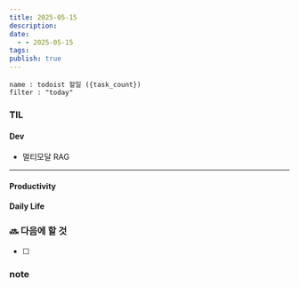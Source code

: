 ```yaml
---
title: 2025-05-15
description: 
date:
  - - 2025-05-15
tags: 
publish: true
---
```


```todoist
name : todoist 할일 ({task_count})
filter : "today"
```

### TIL
#### Dev
- 멀티모달 RAG
---
<?php
	echo "이름, 생년월일, 성별";

?>

#### Productivity


#### Daily Life


### 🔜 다음에 할 것
- [ ] 


### note


